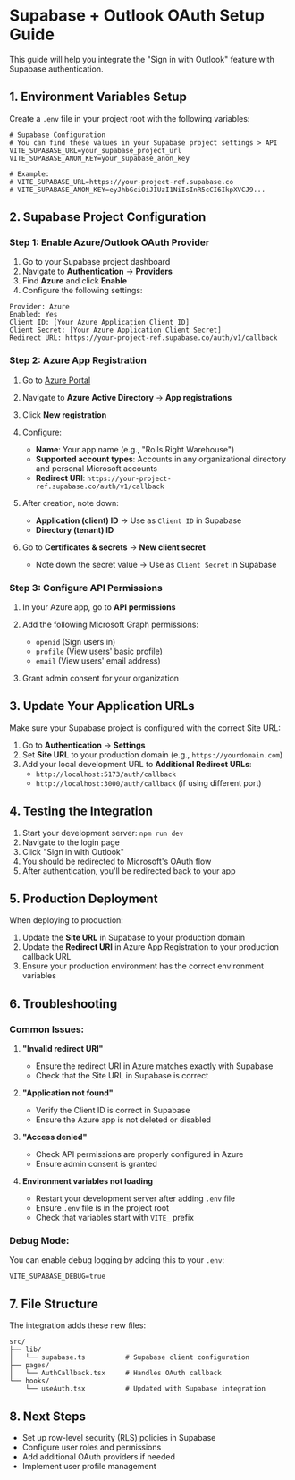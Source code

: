 # Supabase + Outlook OAuth Setup Guide

This guide will help you integrate the "Sign in with Outlook" feature with Supabase authentication.

## 1. Environment Variables Setup

Create a `.env` file in your project root with the following variables:

```env
# Supabase Configuration
# You can find these values in your Supabase project settings > API
VITE_SUPABASE_URL=your_supabase_project_url
VITE_SUPABASE_ANON_KEY=your_supabase_anon_key

# Example:
# VITE_SUPABASE_URL=https://your-project-ref.supabase.co
# VITE_SUPABASE_ANON_KEY=eyJhbGciOiJIUzI1NiIsInR5cCI6IkpXVCJ9...
```

## 2. Supabase Project Configuration

### Step 1: Enable Azure/Outlook OAuth Provider

1. Go to your Supabase project dashboard
2. Navigate to **Authentication** → **Providers**
3. Find **Azure** and click **Enable**
4. Configure the following settings:

```
Provider: Azure
Enabled: Yes
Client ID: [Your Azure Application Client ID]
Client Secret: [Your Azure Application Client Secret]
Redirect URL: https://your-project-ref.supabase.co/auth/v1/callback
```

### Step 2: Azure App Registration

1. Go to [Azure Portal](https://portal.azure.com)
2. Navigate to **Azure Active Directory** → **App registrations**
3. Click **New registration**
4. Configure:
   - **Name**: Your app name (e.g., "Rolls Right Warehouse")
   - **Supported account types**: Accounts in any organizational directory and personal Microsoft accounts
   - **Redirect URI**: `https://your-project-ref.supabase.co/auth/v1/callback`

5. After creation, note down:
   - **Application (client) ID** → Use as `Client ID` in Supabase
   - **Directory (tenant) ID**

6. Go to **Certificates & secrets** → **New client secret**
   - Note down the secret value → Use as `Client Secret` in Supabase

### Step 3: Configure API Permissions

1. In your Azure app, go to **API permissions**
2. Add the following Microsoft Graph permissions:
   - `openid` (Sign users in)
   - `profile` (View users' basic profile)
   - `email` (View users' email address)

3. Grant admin consent for your organization

## 3. Update Your Application URLs

Make sure your Supabase project is configured with the correct Site URL:

1. Go to **Authentication** → **Settings**
2. Set **Site URL** to your production domain (e.g., `https://yourdomain.com`)
3. Add your local development URL to **Additional Redirect URLs**:
   - `http://localhost:5173/auth/callback`
   - `http://localhost:3000/auth/callback` (if using different port)

## 4. Testing the Integration

1. Start your development server: `npm run dev`
2. Navigate to the login page
3. Click "Sign in with Outlook"
4. You should be redirected to Microsoft's OAuth flow
5. After authentication, you'll be redirected back to your app

## 5. Production Deployment

When deploying to production:

1. Update the **Site URL** in Supabase to your production domain
2. Update the **Redirect URI** in Azure App Registration to your production callback URL
3. Ensure your production environment has the correct environment variables

## 6. Troubleshooting

### Common Issues:

1. **"Invalid redirect URI"**
   - Ensure the redirect URI in Azure matches exactly with Supabase
   - Check that the Site URL in Supabase is correct

2. **"Application not found"**
   - Verify the Client ID is correct in Supabase
   - Ensure the Azure app is not deleted or disabled

3. **"Access denied"**
   - Check API permissions are properly configured in Azure
   - Ensure admin consent is granted

4. **Environment variables not loading**
   - Restart your development server after adding `.env` file
   - Ensure `.env` file is in the project root
   - Check that variables start with `VITE_` prefix

### Debug Mode:

You can enable debug logging by adding this to your `.env`:

```env
VITE_SUPABASE_DEBUG=true
```

## 7. File Structure

The integration adds these new files:

```
src/
├── lib/
│   └── supabase.ts          # Supabase client configuration
├── pages/
│   └── AuthCallback.tsx     # Handles OAuth callback
└── hooks/
    └── useAuth.tsx          # Updated with Supabase integration
```

## 8. Next Steps

- Set up row-level security (RLS) policies in Supabase
- Configure user roles and permissions
- Add additional OAuth providers if needed
- Implement user profile management
